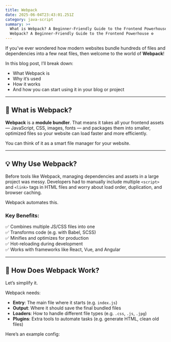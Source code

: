 ```yaml
---
title: Webpack
date: 2025-06-04T23:43:01.251Z
category: java-script
summary: >+
  What is Webpack? A Beginner-Friendly Guide to the Frontend Powerhouse# What is
  Webpack? A Beginner-Friendly Guide to the Frontend Powerhouse ⚙️
---
```

If you’ve ever wondered how modern websites bundle hundreds of files and dependencies into a few neat files, then welcome to the world of **Webpack**!

In this blog post, I’ll break down:

* What Webpack is
* Why it’s used
* How it works
* And how you can start using it in your blog or project

- - -

## 🚀 What is Webpack?

**Webpack** is a **module bundler**. That means it takes all your frontend assets — JavaScript, CSS, images, fonts — and packages them into smaller, optimized files so your website can load faster and more efficiently.

You can think of it as a smart file manager for your website.

- - -

## 💡 Why Use Webpack?

Before tools like Webpack, managing dependencies and assets in a large project was messy. Developers had to manually include multiple `<script>` and `<link>` tags in HTML files and worry about load order, duplication, and browser caching.

Webpack automates this.

### Key Benefits:

✅ Combines multiple JS/CSS files into one\
✅ Transforms code (e.g. with Babel, SCSS)\
✅ Minifies and optimizes for production\
✅ Hot-reloading during development\
✅ Works with frameworks like React, Vue, and Angular  

- - -

## 🧱 How Does Webpack Work?

Let’s simplify it.

Webpack needs:

* **Entry**: The main file where it starts (e.g. `index.js`)
* **Output**: Where it should save the final bundled files
* **Loaders**: How to handle different file types (e.g. `.css`, `.js`, `.jpg`)
* **Plugins**: Extra tools to automate tasks (e.g. generate HTML, clean old files)

Here’s an example config: